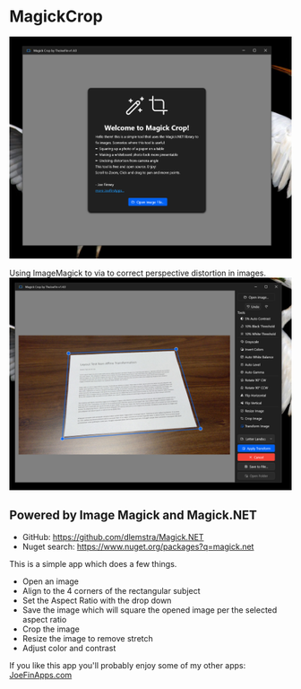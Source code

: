 # MagickCrop

![The welcome experience in Magick Crop 1.4](Images/Welcome1.4.png)

Using ImageMagick to via to correct perspective distortion in images.
![A piece of paper on a table in need of correction](Images/Transform1.4.png)

## Powered by Image Magick and Magick.NET

- GitHub: https://github.com/dlemstra/Magick.NET
- Nuget search: https://www.nuget.org/packages?q=magick.net 

This is a simple app which does a few things.

- Open an image
- Align to the 4 corners of the rectangular subject
- Set the Aspect Ratio with the drop down
- Save the image which will square the opened image per the selected aspect ratio
- Crop the image
- Resize the image to remove stretch
- Adjust color and contrast

If you like this app you'll probably enjoy some of my other apps: [JoeFinApps.com](https://www.JoeFinApps.com)
